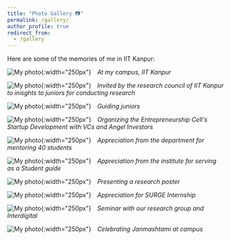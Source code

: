 ```yaml
---
title: "Photo Gallery 📷"
permalink: /gallery/
author_profile: true
redirect_from:
  - /gallery
---
```


Here are some of the memories of me in IIT Kanpur: 

![My photo](https://mbh1234.github.io/keerthana.github.io/images/gate.png){:width="250px"}  <span style="margin-left: 10px;"> *At my campus, IIT Kanpur* 

![My photo](https://mbh1234.github.io/keerthana.github.io/images/anc_invite.png){:width="250px"}  <span style="margin-left: 10px;"> *Invited by the research council of IIT Kanpur to inisghts to juniors for conducting research* 

![My photo](https://mbh1234.github.io/keerthana.github.io/images/speech.png){:width="250px"}  <span style="margin-left: 10px;"> *Guiding juniors* 

![My photo](https://mbh1234.github.io/keerthana.github.io/images/ecell.png){:width="250px"}  <span style="margin-left: 10px;"> *Organizing the Entrepreneurship Cell's Startup Development with VCs and Angel Investors* 

![My photo](https://mbh1234.github.io/keerthana.github.io/images/eea.png){:width="250px"}  <span style="margin-left: 10px;"> *Appreciation from the department for mentoring 40 students* 

![My photo](https://mbh1234.github.io/keerthana.github.io/images/sg.png){:width="250px"}  <span style="margin-left: 10px;"> *Appreciation from the institute for serving as a Student guide* 

![My photo](https://mbh1234.github.io/keerthana.github.io/images/poster.png){:width="250px"}  <span style="margin-left: 10px;"> *Presenting a research poster* 

![My photo](https://mbh1234.github.io/keerthana.github.io/images/surge_cert.png){:width="250px"}  <span style="margin-left: 10px;"> *Appreciation for SURGE Internship* 

![My photo](https://mbh1234.github.io/keerthana.github.io/images/interdigital.png){:width="250px"}  <span style="margin-left: 10px;"> *Seminar with our research group and Interdigital* 

![My photo](https://mbh1234.github.io/keerthana.github.io/images/krishna.png){:width="250px"}  <span style="margin-left: 10px;"> *Celebrating Janmashtami at campus* 
